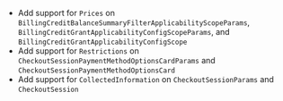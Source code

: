 * Add support for `Prices` on `BillingCreditBalanceSummaryFilterApplicabilityScopeParams`, `BillingCreditGrantApplicabilityConfigScopeParams`, and `BillingCreditGrantApplicabilityConfigScope`
* Add support for `Restrictions` on `CheckoutSessionPaymentMethodOptionsCardParams` and `CheckoutSessionPaymentMethodOptionsCard`
* Add support for `CollectedInformation` on `CheckoutSessionParams` and `CheckoutSession`
